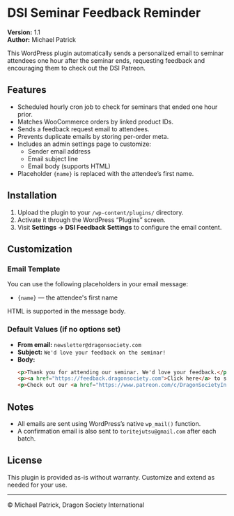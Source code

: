 # DSI Seminar Feedback Reminder

**Version:** 1.1  
**Author:** Michael Patrick

This WordPress plugin automatically sends a personalized email to seminar attendees one hour after the seminar ends, requesting feedback and encouraging them to check out the DSI Patreon.

## Features

- Scheduled hourly cron job to check for seminars that ended one hour prior.
- Matches WooCommerce orders by linked product IDs.
- Sends a feedback request email to attendees.
- Prevents duplicate emails by storing per-order meta.
- Includes an admin settings page to customize:
  - Sender email address
  - Email subject line
  - Email body (supports HTML)
- Placeholder `{name}` is replaced with the attendee’s first name.

## Installation

1. Upload the plugin to your `/wp-content/plugins/` directory.
2. Activate it through the WordPress “Plugins” screen.
3. Visit **Settings → DSI Feedback Settings** to configure the email content.

## Customization

### Email Template

You can use the following placeholders in your email message:
- `{name}` — the attendee's first name

HTML is supported in the message body.

### Default Values (if no options set)

- **From email:** `newsletter@dragonsociety.com`
- **Subject:** `We'd love your feedback on the seminar!`
- **Body:**  
  ```html
  <p>Thank you for attending our seminar. We'd love your feedback.</p>
  <p><a href="https://feedback.dragonsociety.com">Click here</a> to share your thoughts.</p>
  <p>Check out our <a href="https://www.patreon.com/c/DragonSocietyInternational">Patreon</a> for exclusive content.</p>
  ```

## Notes

- All emails are sent using WordPress’s native `wp_mail()` function.
- A confirmation email is also sent to `toritejutsu@gmail.com` after each batch.

## License

This plugin is provided as-is without warranty. Customize and extend as needed for your use.

---

© Michael Patrick, Dragon Society International

